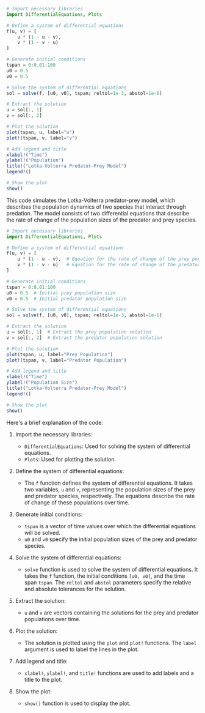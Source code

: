 ```julia
# Import necessary libraries
import DifferentialEquations, Plots

# Define a system of differential equations
f(u, v) = [
    u * (1 - u - v),
    v * (1 - v - u)
]

# Generate initial conditions
tspan = 0:0.01:100
u0 = 0.5
v0 = 0.5

# Solve the system of differential equations
sol = solve(f, [u0, v0], tspan; reltol=1e-3, abstol=1e-6)

# Extract the solution
u = sol[:, 1]
v = sol[:, 2]

# Plot the solution
plot(tspan, u, label="u")
plot!(tspan, v, label="v")

# Add legend and title
xlabel!("Time")
ylabel!("Population")
title!("Lotka-Volterra Predator-Prey Model")
legend!()

# Show the plot
show()
```

This code simulates the Lotka-Volterra predator-prey model, which describes the population dynamics of two species that interact through predation. The model consists of two differential equations that describe the rate of change of the population sizes of the predator and prey species.

```julia
# Import necessary libraries
import DifferentialEquations, Plots

# Define a system of differential equations
f(u, v) = [
    u * (1 - u - v),  # Equation for the rate of change of the prey population
    v * (1 - v - u)   # Equation for the rate of change of the predator population
]

# Generate initial conditions
tspan = 0:0.01:100
u0 = 0.5  # Initial prey population size
v0 = 0.5  # Initial predator population size

# Solve the system of differential equations
sol = solve(f, [u0, v0], tspan; reltol=1e-3, abstol=1e-6)

# Extract the solution
u = sol[:, 1]  # Extract the prey population solution
v = sol[:, 2]  # Extract the predator population solution

# Plot the solution
plot(tspan, u, label="Prey Population")
plot!(tspan, v, label="Predator Population")

# Add legend and title
xlabel!("Time")
ylabel!("Population Size")
title!("Lotka-Volterra Predator-Prey Model")
legend!()

# Show the plot
show()
```

Here's a brief explanation of the code:

1. Import the necessary libraries:
    * `DifferentialEquations`: Used for solving the system of differential equations.
    * `Plots`: Used for plotting the solution.

2. Define the system of differential equations:
    * The `f` function defines the system of differential equations. It takes two variables, `u` and `v`, representing the population sizes of the prey and predator species, respectively. The equations describe the rate of change of these populations over time.

3. Generate initial conditions:
    * `tspan` is a vector of time values over which the differential equations will be solved.
    * `u0` and `v0` specify the initial population sizes of the prey and predator species.

4. Solve the system of differential equations:
    * `solve` function is used to solve the system of differential equations. It takes the `f` function, the initial conditions `[u0, v0]`, and the time span `tspan`. The `reltol` and `abstol` parameters specify the relative and absolute tolerances for the solution.

5. Extract the solution:
    * `u` and `v` are vectors containing the solutions for the prey and predator populations over time.

6. Plot the solution:
    * The solution is plotted using the `plot` and `plot!` functions. The `label` argument is used to label the lines in the plot.

7. Add legend and title:
    * `xlabel!`, `ylabel!`, and `title!` functions are used to add labels and a title to the plot.

8. Show the plot:
    * `show()` function is used to display the plot.